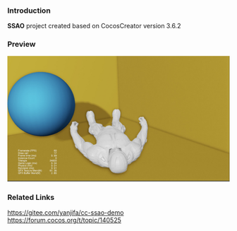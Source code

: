 ### Introduction
**SSAO** project created based on CocosCreator version 3.6.2

### Preview
![image](../../../image/202210/2022101701.jpg)

### Related Links 
https://gitee.com/yanjifa/cc-ssao-demo    
https://forum.cocos.org/t/topic/140525